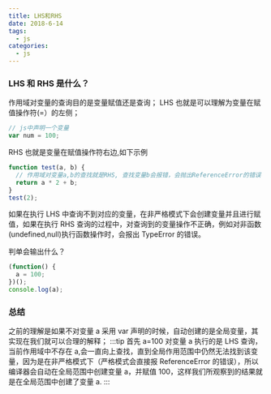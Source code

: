 ```yaml
---
title: LHS和RHS
date: 2018-6-14
tags:
  - js
categories:
  - js
---
```


### LHS 和 RHS 是什么？

作用域对变量的查询目的是变量赋值还是查询； LHS 也就是可以理解为变量在赋值操作符(=）的左侧；

```js
// js中声明一个变量
var num = 100;
```

RHS 也就是变量在赋值操作符右边,如下示例

```js
function test(a, b) {
  // 作用域对变量a,b的查找就是RHS, 查找变量b会报错，会抛出ReferenceError的错误
  return a * 2 + b;
}
test(2);
```

如果在执行 LHS 中查询不到对应的变量，在非严格模式下会创建变量并且进行赋值，如果在执行 RHS 查询的过程中，对查询到的变量操作不正确，例如对非函数(undefined,null)执行函数操作时，会报出 TypeError 的错误。

判单会输出什么？

```js
(function() {
  a = 100;
})();
console.log(a);
```

### 总结

之前的理解是如果不对变量 a 采用 var 声明的时候，自动创建的是全局变量，其实现在我们就可以合理的解释；
:::tip
首先 a=100 对变量 a 执行的是 LHS 查询，当前作用域中不存在 a,会一直向上查找，直到全局作用范围中仍然无法找到该变量，因为是在非严格模式下（严格模式会直接报 ReferenceError 的错误），所以编译器会自动在全局范围中创建变量 a，并赋值 100，这样我们所观察到的结果就是在全局范围中创建了变量 a.
:::
